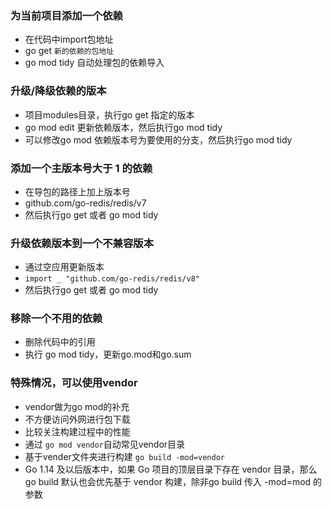 ### 为当前项目添加一个依赖
- 在代码中import包地址
- go get `新的依赖的包地址`
- go mod tidy 自动处理包的依赖导入

### 升级/降级依赖的版本
- 项目modules目录，执行go get 指定的版本
- go mod edit 更新依赖版本，然后执行go mod tidy
- 可以修改go mod 依赖版本号为要使用的分支，然后执行go mod tidy

### 添加一个主版本号大于 1 的依赖
- 在导包的路径上加上版本号
- github.com/go-redis/redis/v7
- 然后执行go get 或者 go mod tidy

### 升级依赖版本到一个不兼容版本
- 通过空应用更新版本
- `import _ "github.com/go-redis/redis/v8"`
- 然后执行go get 或者 go mod tidy

### 移除一个不用的依赖
- 删除代码中的引用
- 执行 go mod tidy，更新go.mod和go.sum

### 特殊情况，可以使用vendor
- vendor做为go mod的补充
- 不方便访问外网进行包下载
- 比较关注构建过程中的性能
- 通过 `go mod vendor`自动常见vendor目录
- 基于vender文件夹进行构建 `go build -mod=vendor`
- Go 1.14 及以后版本中，如果 Go 项目的顶层目录下存在 vendor 目录，那么 go build 默认也会优先基于 vendor 构建，除非go build 传入 -mod=mod 的参数